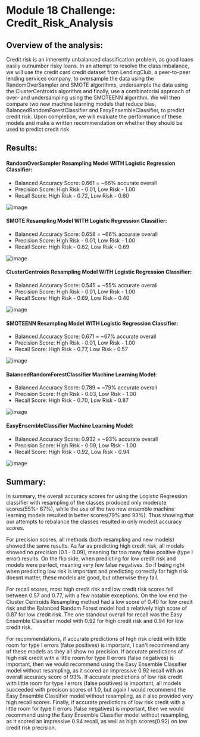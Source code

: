 # Module 18 Challenge: Credit_Risk_Analysis

## Overview of the analysis:
   Credit risk is an inherently unbalanced classification problem, as good loans easily outnumber risky loans.  In an attempt to resolve the class imbalance, we will use the credit card credit dataset from LendingClub, a peer-to-peer lending services company, to oversample the data using the RandomOverSampler and SMOTE algorithms, undersample the data using the ClusterCentroids algorithm and finally, use a combinatorial approach of over- and undersampling using the SMOTEENN algorithm. We will then compare two new machine learning models that reduce bias, BalancedRandomForestClassifier and EasyEnsembleClassifier, to predict credit risk. Upon completion, we will evaluate the performance of these models and make a written recommendation on whether they should be used to predict credit risk.


## Results:
#### RandomOverSampler Resampling Model WITH Logistic Regression Classifier:
- Balanced Accuracy Score: 0.661 = ~66% accurate overall
- Precision Score:  High Risk - 0.01,  Low Risk - 1.00
- Recall Score:  High Risk - 0.72,   Low Risk - 0.60

![image](https://user-images.githubusercontent.com/114360511/218954527-4f9b79e1-0ebc-4c1e-84f6-8d9175782a7f.png)

#### SMOTE Resampling Model WITH Logistic Regression Classifier:
- Balanced Accuracy Score: 0.658 = ~66% accurate overall
- Precision Score:  High Risk - 0.01,  Low Risk - 1.00
- Recall Score:  High Risk - 0.62,   Low Risk - 0.69

![image](https://user-images.githubusercontent.com/114360511/218954638-d4f03cc1-df46-4a62-a512-99b9690850d5.png)

#### ClusterCentroids Resampling Model WITH Logistic Regression Classifier:
- Balanced Accuracy Score: 0.545 = ~55% accurate overall
- Precision Score:  High Risk - 0.01,  Low Risk - 1.00
- Recall Score:  High Risk - 0.69,   Low Risk - 0.40

![image](https://user-images.githubusercontent.com/114360511/218954325-805e791b-3df2-4594-aa8f-00a691a94faa.png)

#### SMOTEENN Resampling Model WITH Logistic Regression Classifier:
- Balanced Accuracy Score: 0.671 = ~67% accurate overall
- Precision Score:  High Risk - 0.01,  Low Risk - 1.00
- Recall Score:  High Risk - 0.77,   Low Risk - 0.57

![image](https://user-images.githubusercontent.com/114360511/218954592-f19c2304-02b9-4b85-8e9e-02b1582e3d28.png)

#### BalancedRandomForestClassifier Machine Learning Model:
- Balanced Accuracy Score: 0.789 = ~79% accurate overall
- Precision Score:  High Risk - 0.03,  Low Risk - 1.00
- Recall Score:  High Risk - 0.70,   Low Risk - 0.87

![image](https://user-images.githubusercontent.com/114360511/218954294-0a43f395-d746-4015-8879-ebf503488829.png)

#### EasyEnsembleClassifier Machine Learning Model:
- Balanced Accuracy Score: 0.932 = ~93% accurate overall
- Precision Score:  High Risk - 0.09,  Low Risk - 1.00
- Recall Score:  High Risk - 0.92,   Low Risk - 0.94

![image](https://user-images.githubusercontent.com/114360511/218954416-07cdd5e8-243a-46b2-a345-05ed95009149.png)


## Summary: 
In summary, the overall accuracy scores for using the Logistic Regression classifier with resampling of the classes produced only moderate scores(55%- 67%), while the use of the two new ensemble machine learning models resulted in better scores(79% and 93%).  Thus showing that our attempts to rebalance the classes resulted in only modest accuracy scores.

For precision scores, all methods (both resampling and new models) showed the same results. As far as predicting high credit risk, all models showed no precision (0.1 - 0.09), meaning far too many false positive (type I error) results.  On the flip side, when predicting for low credit risk and models were perfect, meaning very few false negatives.  So if being right when predicting low risk is important and predicting correctly for high risk doesnt matter, these models are good, but otherwise they fail.

For recall scores, most high credit risk and low credit risk scores fell between 0.57 and 0.77, with a few notable exceptions.  On the low end the Cluster Centroids Resampling method had a low score of 0.40 for low credit risk and the Balanced Random Forest model had a relatively high score of 0.87 for low credit risk.  The one standout overall for recall was the Easy Ensemble Classifier model with 0.92 for high credit risk and 0.94 for low credit risk.

For recommendations, if accurate predictions of high risk credit with little room for type I errors (false positives) is important, I can't recommend any of these models as they all show no precision.  If accurate predictions of high risk credit with a little room for type II errors (false negatives) is important, then we would recommend using the Easy Ensemble Classifier model without resampling, as it scored an impressive 0.92 recall with an overall accuracy score of 93%.
If accurate predictions of low risk credit with little room for type I errors (false positives) is important, all models succeeded with precison scores of 1.0, but again I would recommend the Easy Ensemble Classifier model without resampling, as it also provided very high recall scores.  Finally, if accurate predictions of low risk credit with a little room for type II errors (false negatives) is important, then we would recommend using the Easy Ensemble Classifier model without resampling, as it scored an impressive 0.94 recall, as well as high scores(0.92) on low credit risk precision.







